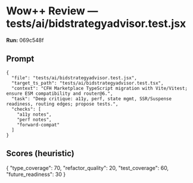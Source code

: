 # Wow++ Review — tests/ai/bidstrategyadvisor.test.jsx

**Run:** 069c548f

## Prompt

```
{
  "file": "tests/ai/bidstrategyadvisor.test.jsx",
  "target_ts_path": "tests/ai/bidstrategyadvisor.test.tsx",
  "context": "CFH Marketplace TypeScript migration with Vite/Vitest; ensure ESM compatibility and router@6.",
  "task": "Deep critique: a11y, perf, state mgmt, SSR/Suspense readiness, routing edges; propose tests.",
  "checks": [
    "a11y notes",
    "perf notes",
    "forward-compat"
  ]
}
```

## Scores (heuristic)

{
  "type_coverage": 70,
  "refactor_quality": 20,
  "test_coverage": 60,
  "future_readiness": 30
}
